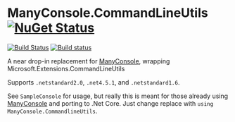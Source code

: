 # ManyConsole.CommandLineUtils [![NuGet Status](http://img.shields.io/nuget/v/ManyConsole.CommandLineUtils.svg?style=flat)](https://www.nuget.org/packages/ManyConsole.CommandLineUtils/)

[![Build Status](https://travis-ci.org/jbtule/ManyConsole.CommandLineUtils.svg?branch=master)](https://travis-ci.org/jbtule/ManyConsole.CommandLineUtils)
[![Build status](https://ci.appveyor.com/api/projects/status/8xgxm51hxgba37qf?svg=true)](https://ci.appveyor.com/project/jbtule/manyconsole-commandlineutils)

A near drop-in replacement for [ManyConsole](https://github.com/fschwiet/ManyConsole), wrapping Microsoft.Extensions.CommandLineUtils

Supports `.netstandard2.0`, `.net4.5.1`, and `.netstandard1.6`.

See `SampleConsole` for usage, but really this is meant for those already using [ManyConsole](https://github.com/fschwiet/ManyConsole) and porting to .Net Core. Just change replace with `using ManyConsole.CommandlineUtils`.
